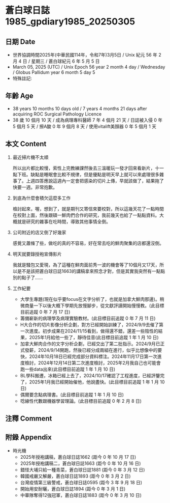 [_metadata_:encoding]: - "utf-8"
[_metadata_:language]: - "zh-Hant-TW"
[_metadata_:fileformat]: - "markdown"
[_metadata_:MIME_type]: - "text/plain"
[_metadata_:markdown_version]: - "commonmark version 0.30"
[_metadata_:markdown_spec]: - "https://spec.commonmark.org/0.30/"

# 蒼白球日誌1985_gpdiary1985_20250305 #

## 日期 Date ##

* 世界協調時間2025年(中華民國114年，令和7年)3月5日 / Unix 紀元 56 年 2 月 4 日 / 星期三 / 蒼白球紀元 6 年 5 月 5 日
* March 05, 2025 (UTC) / Unix Epoch 56 year 2 month 4 day / Wednesday / Globus Pallidum year 6 month 5 day 5
* 特殊註記:

## 年齡 Age ##

* 38 years 10 months 10 days old / 7 years 4 months 21 days after acquiring ROC Surgical Pathology Licence
* 38 歲 10 個月 10 天 / 成為病理專科醫師 7 年 4 個月 21 天 / 日誌被入侵 0 年 5 個月 5 天 / 擦A酸 0 年 9 個月 8 天 / 使用vitalift美顏器 0 年 5 個月 1 天

## 本文 Content ##

1. 最近掃片機不太順

    所以出片都比較慢，索性上完教練課然後去三溫暖玩一發才回來看新片，十一點下班。缺點是睡眠會比較不規律，但是優點是明天早上就可以來處理很多雜事了。上週四答應說這週內一定會把感染的切片上傳，早就該做了，結果拖了快要一週。非常抱歉。

2. 到底為什麼會積欠這麼多工作

    檢討起來，喔，想到了，就是期刊又寄信來要校對，所以這幾天花了一點時間在校對上面，然後跟碩一鮮肉們合作的研究，我前幾天也給了一點點資料。大概就是研究的雜事在吃時間，導致其他事情全倒。

3. 公司附近的店又倒了好幾家

    感覺又蕭條了些，做吃的真的不容易，好在常去吃的鮮肉聚集的店都還沒倒。

4. 明天就要錄授袍宣傳影片

    我就是騷包又愛現，為了這種在鮮肉面前秀一波的機會等了10個月又17天，所以是不是該把蒼白球日誌1663的講稿拿來照念才對，但是其實我突然有一點點別的點子了......

5. 工作紀要

    - 大學生專題(現在似乎要focus在文字分析了，也就是加拿大鮮肉那邊)。稍微商量一下以後大概下學期先放慢腳步，從文獻評讀開始慢慢教。(此目標目前追蹤 0 年 7 月 17 日)
    - 籌備嶄新的病理學及病理實驗教材。(此目標目前追蹤 0 年 7 月 11 日)
    - H大合作的切片影像分析企劃，對方已經開始訓練了，2024/9/9去催了第一次進度。初步成果在2024/11/15看到，做得還不錯，還差一些陰性的結果，2025年1月給他一些了，靜待佳音(此目標目前追蹤 1 年 1 月 10 日)
    - 加拿大鮮肉合作的文字分析企劃，已經交出了第二批指示。2024/9月已正式發薪，2024/9/14開跑，然後已經分成兩組在進行，似乎比想像中的要快，2024年10月18日已經完成部分資料標注。2024年11月17日第一次進度檢討，2024年12月14日第二次進度檢討，2025年2月我自己也可能會跑一些data出來(此目標目前追蹤 1 年 1 月 10 日)
    - BL學科搬遷，冰箱已經上去了，2024/10/17確認了工程進度，已經評鑒完了，2025年1月我已經開始催他，他說盡快。(此目標目前追蹤 1 年 1 月 10 日)
    - 偶爾要念點病理書。(此目標目前追蹤 1 年 1 月 10 日)
    - 唸線性代數跟機器學習理論。(此目標目前追蹤 0 年 2 月 8 日)

## 注釋 Comment ##


## 附錄 Appendix ##

* 時光機
    - 2025年授袍講稿，蒼白球日誌1662 (距今 0 年 10 月 17 日)
    - 2025年授袍講稿二，蒼白球日誌1663 (距今 0 年 10 月 16 日)
    - 錯怪大埔只給一種青菜，蒼白球日誌1881 (距今 0 年 3 月 12 日)
    - 韓國戒嚴又解嚴，蒼白球日誌1893 (距今 0 年 3 月 2 日)
    - 台灣疫情第三級警戒，蒼白球日誌0595 (距今 3 年 9 月 18 日)
    - 開始用安耐曬，蒼白球日誌1894 (距今 0 年 3 月 1 日)
    - 中華隊奪得12強冠軍，蒼白球日誌1883 (距今 0 年 3 月 10 日)
